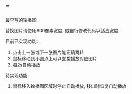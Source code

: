 # -
最早写的轮播图


替换图片请使用800像素宽度, 或自行修改代码以适应宽度



目前已实现功能:
1. 点击上一张或下一张图片能正确跳转
2. 鼠标移动到小圆点上可以直接播放对应图片
3. 每2s自动播放

待实现功能:
1. 鼠标移入轮播图区域时停止自动播放, 移出时恢复自动播放
